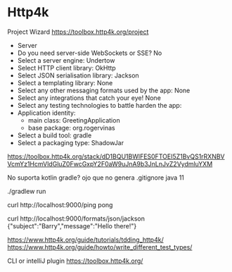 # Http4k

Project Wizard https://toolbox.http4k.org/project
* Server 
* Do you need server-side WebSockets or SSE? No 
* Select a server engine: Undertow 
* Select HTTP client library: OkHttp
* Select JSON serialisation library: Jackson
* Select a templating library: None
* Select any other messaging formats used by the app: None
* Select any integrations that catch your eye! None
* Select any testing technologies to battle harden the app:
* Application identity:
  * main class: GreetingApplication
  * base package: org.rogervinas
* Select a build tool: gradle
* Select a packaging type: ShadowJar

https://toolbox.http4k.org/stack/dD1BQU1BWlFES0FTOEI5Z1BvQS1rRXNBVVcmYz1HcmVldGluZ0FwcGxpY2F0aW9uJnA9b3JnLnJvZ2VydmluYXM

No suporta kotlin gradle?
ojo que no genera .gitignore
java 11 

./gradlew run 

curl http://localhost:9000/ping
pong

curl http://localhost:9000/formats/json/jackson
{"subject":"Barry","message":"Hello there!"}

https://www.http4k.org/guide/tutorials/tdding_http4k/
https://www.http4k.org/guide/howto/write_different_test_types/


CLI or intelliJ plugin https://toolbox.http4k.org/
